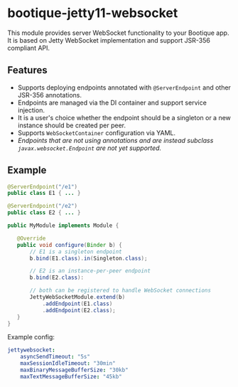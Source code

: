 # bootique-jetty11-websocket

This module provides server WebSocket functionality to your Bootique app.
It is based on Jetty WebSocket implementation and support JSR-356 compliant
API.

## Features

* Supports deploying endpoints annotated with `@ServerEndpoint` and
other JSR-356 annotations.
* Endpoints are managed via the DI container and support service injection.
* It is a user's choice whether the endpoint should be a singleton or
a new instance should be created per peer.
* Supports `WebSocketContainer` configuration via YAML.
* _Endpoints that are not using annotations and are instead subclass
`javax.websocket.Endpoint` are not yet supported._

## Example

```java
@ServerEndpoint("/e1")
public class E1 { ... }

@ServerEndpoint("/e2")
public class E2 { ... }

public MyModule implements Module {

   @Override
   public void configure(Binder b) {
       // E1 is a singleton endpoint
       b.bind(E1.class).in(Singleton.class);

       // E2 is an instance-per-peer endpoint
       b.bind(E2.class):

       // both can be registered to handle WebSocket connections
       JettyWebSocketModule.extend(b)
           .addEndpoint(E1.class)
           .addEndpoint(E2.class);
   }
}
```

Example config:

```yaml
jettywebsocket:
    asyncSendTimeout: "5s"
    maxSessionIdleTimeout: "30min"
    maxBinaryMessageBufferSize: "30kb"
    maxTextMessageBufferSize: "45kb"
```